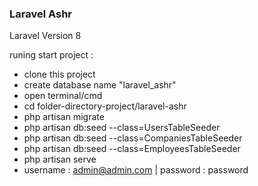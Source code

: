 ### Laravel Ashr

Laravel Version 8

runing start project :

- clone this project
- create database name "laravel_ashr"
- open terminal/cmd
- cd folder-directory-project/laravel-ashr
- php artisan migrate
- php artisan db:seed --class=UsersTableSeeder
- php artisan db:seed --class=CompaniesTableSeeder
- php artisan db:seed --class=EmployeesTableSeeder
- php artisan serve
- username : admin@admin.com | password : password

